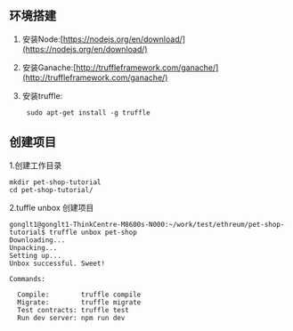 ## 环境搭建

1. 安装Node:[https://nodejs.org/en/download/](https://nodejs.org/en/download/) 

2. 安装Ganache:[http://truffleframework.com/ganache/](http://truffleframework.com/ganache/)

3. 安装truffle: 

		sudo apt-get install -g truffle

## 创建项目

1.创建工作目录

	mkdir pet-shop-tutorial
	cd pet-shop-tutorial/

2.tuffle unbox 创建项目

	gonglt1@gonglt1-ThinkCentre-M8600s-N000:~/work/test/ethreum/pet-shop-tutorial$ truffle unbox pet-shop
	Downloading...
	Unpacking...
	Setting up...
	Unbox successful. Sweet!

	Commands:

	  Compile:        truffle compile
	  Migrate:        truffle migrate
	  Test contracts: truffle test
	  Run dev server: npm run dev


			 